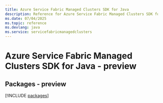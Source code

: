 ```yaml
---
title: Azure Service Fabric Managed Clusters SDK for Java
description: Reference for Azure Service Fabric Managed Clusters SDK for Java
ms.date: 07/04/2025
ms.topic: reference
ms.devlang: java
ms.service: servicefabricmanagedclusters
---
```

# Azure Service Fabric Managed Clusters SDK for Java - preview
## Packages - preview
[!INCLUDE [packages](service-fabric-managed-clusters-index.md)]
